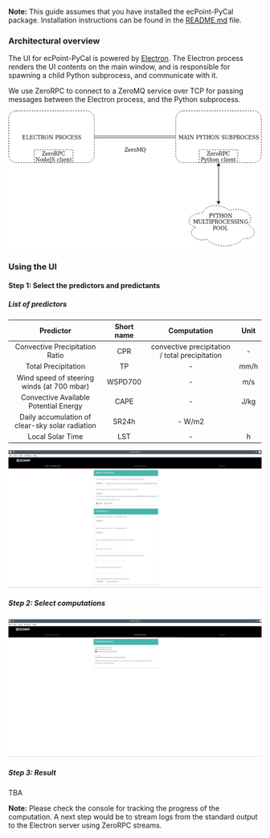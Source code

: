 **Note:** This guide assumes that you have installed the ecPoint-PyCal package. Installation instructions can be found in the [README.md](https://github.com/onyb/reobject/blob/master/README.md) file.

### Architectural overview

The UI for ecPoint-PyCal is powered by [Electron](https://electronjs.org). The Electron process renders the UI contents on the main window, and is responsible for spawning a child Python subprocess, and communicate with it.

We use ZeroRPC to connect to a ZeroMQ service over TCP for passing messages between the Electron process, and the Python subprocess.

<p align="center"> 
  <img src="./architecture.png" />
</p>

### Using the UI

#### Step 1: Select the predictors and predictants

##### List of predictors


| Predictor | Short name | Computation | Unit |
| :-------: | :--------: | :---------: | :--: |
| Convective Precipitation Ratio | CPR | convective precipitation / total precipitation | - |
| Total Precipitation | TP | - | mm/h |
| Wind speed of steering winds (at 700 mbar) | WSPD700 | - | m/s |
| Convective Available Potential Energy | CAPE | - | J/kg |
| Daily accumulation of clear-sky solar radiation | SR24h | - W/m2 |
| Local Solar Time | LST | - | h |



<p align="center">
  <img src="./page1.png" />
</p>


##### Step 2: Select computations

<p align="center">
  <img src="./page2.png" />
</p>


##### Step 3: Result

TBA

**Note:** Please check the console for tracking the progress of the computation. A next step would be to stream logs from the standard output to the Electron server using ZeroRPC streams.
